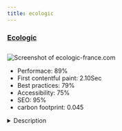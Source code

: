 ```yaml
---
title: ecologic
---
```


<div style="height: 3rem">
  <a href="https://www.ecologic-france.com"><h3>Ecologic</h3></a>
</div>
<img loading="lazy" src="/images/thumbs/ecologic-france.com.jpg" alt="Screenshot of ecologic-france.com" />
<ul>
  <li>Performace: 89%</li>
  <li>
    First contentful paint:
    2.10Sec
  </li>
  <li>Best practices: 79%</li>
  <li>Accessibility: 75%</li>
  <li>SEO: 95%</li>
  <li>carbon footprint: 0.045</li>
</ul>
<details>
  <summary>Description</summary>
  <p>Ecologic is an Eco Organization (Non-Profit Organization) invested by the French State with a public utility mission consisting in managing the end of life of electrical and electronic equipment (WEEE).This website highlights the various actions undertaken by Ecologic. You can consult the collection points closest to either. 
Built with SEBLOD + Joomla! 
This Joomla! site is full responsive and front-end editing.</p>
</details>

